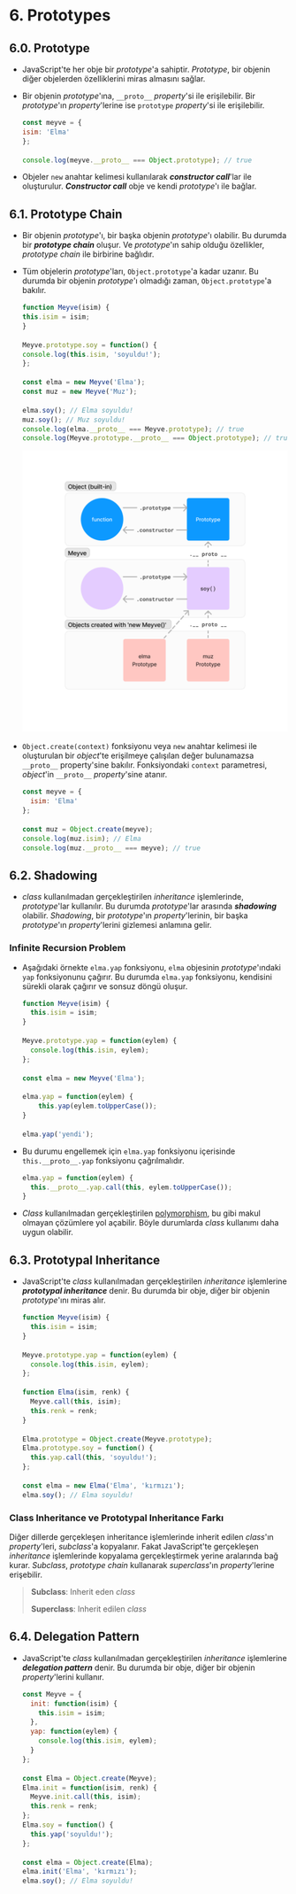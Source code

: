 # 6. Prototypes

## 6.0. Prototype

- JavaScript'te her obje bir *prototype*'a sahiptir. *Prototype*, bir objenin diğer objelerden özelliklerini miras almasını sağlar.
- Bir objenin *prototype*'ına, `__proto__` *property*'si ile erişilebilir. Bir *prototype*'ın *property*'lerine ise `prototype` *property*'si ile erişilebilir.

    ```javascript
    const meyve = {
    isim: 'Elma'
    };

    console.log(meyve.__proto__ === Object.prototype); // true
    ```

- Objeler `new` anahtar kelimesi kullanılarak ***constructor call***'lar ile oluşturulur. ***Constructor call*** obje ve kendi *prototype*'ı ile bağlar.

## 6.1. Prototype Chain

- Bir objenin *prototype*'ı, bir başka objenin *prototype*'ı olabilir. Bu durumda bir ***prototype chain***  oluşur. Ve *prototype*'ın sahip olduğu özellikler, *prototype chain* ile birbirine bağlıdır.
- Tüm objelerin *prototype*'ları, `Object.prototype`'a kadar uzanır. Bu durumda bir objenin *prototype*'ı olmadığı zaman, `Object.prototype`'a bakılır.

    ```javascript
    function Meyve(isim) {
    this.isim = isim;
    }

    Meyve.prototype.soy = function() {
    console.log(this.isim, 'soyuldu!');
    };

    const elma = new Meyve('Elma');
    const muz = new Meyve('Muz');

    elma.soy(); // Elma soyuldu!
    muz.soy(); // Muz soyuldu!
    console.log(elma.__proto__ === Meyve.prototype); // true
    console.log(Meyve.prototype.__proto__ === Object.prototype); // true
    ```

    ![prototype-chain](./assets/6_PROTOTYPE_CHAIN.png)

- `Object.create(context)` fonksiyonu veya `new` anahtar kelimesi ile oluşturulan bir *object*'te erişilmeye çalışılan değer bulunamazsa `__proto__` property'sine bakılır. Fonksiyondaki `context` parametresi, *object*'in `__proto__` *property*'sine atanır.

    ```javascript
    const meyve = {
      isim: 'Elma'
    };

    const muz = Object.create(meyve);
    console.log(muz.isim); // Elma
    console.log(muz.__proto__ === meyve); // true
    ```

## 6.2. Shadowing

- *class* kullanılmadan gerçekleştirilen *inheritance* işlemlerinde, *prototype*'lar kullanılır. Bu durumda *prototype*'lar arasında ***shadowing*** olabilir. *Shadowing*, bir *prototype*'ın *property*'lerinin, bir başka *prototype*'ın *property*'lerini gizlemesi anlamına gelir.

### Infinite Recursion Problem

- Aşağıdaki örnekte `elma.yap` fonksiyonu, `elma` objesinin *prototype*'ındaki `yap` fonksiyonunu çağırır. Bu durumda `elma.yap` fonksiyonu, kendisini sürekli olarak çağırır ve sonsuz döngü oluşur.

    ```javascript
    function Meyve(isim) {
      this.isim = isim;
    }

    Meyve.prototype.yap = function(eylem) {
      console.log(this.isim, eylem);
    };

    const elma = new Meyve('Elma');

    elma.yap = function(eylem) {
        this.yap(eylem.toUpperCase());
    }

    elma.yap('yendi');
    ```

- Bu durumu engellemek için `elma.yap` fonksiyonu içerisinde `this.__proto__.yap` fonksiyonu çağrılmalıdır.

    ```javascript
    elma.yap = function(eylem) {
      this.__proto__.yap.call(this, eylem.toUpperCase());
    }
    ```

- *Class* kullanılmadan gerçekleştirilen [polymorphism](https://en.wikipedia.org/wiki/Polymorphism_(computer_science)), bu gibi makul olmayan çözümlere yol açabilir. Böyle durumlarda *class* kullanımı daha uygun olabilir.

## 6.3. Prototypal Inheritance

- JavaScript'te *class* kullanılmadan gerçekleştirilen *inheritance* işlemlerine ***prototypal inheritance*** denir. Bu durumda bir obje, diğer bir objenin *prototype*'ını miras alır.

    ```javascript
    function Meyve(isim) {
      this.isim = isim;
    }

    Meyve.prototype.yap = function(eylem) {
      console.log(this.isim, eylem);
    };

    function Elma(isim, renk) {
      Meyve.call(this, isim);
      this.renk = renk;
    }

    Elma.prototype = Object.create(Meyve.prototype);
    Elma.prototype.soy = function() {
      this.yap.call(this, 'soyuldu!');
    };

    const elma = new Elma('Elma', 'kırmızı');
    elma.soy(); // Elma soyuldu!
    ```

### Class Inheritance ve Prototypal Inheritance Farkı

Diğer dillerde gerçekleşen inheritance işlemlerinde inherit edilen *class*'ın *property*'leri, *subclass*'a kopyalanır. Fakat JavaScript'te gerçekleşen *inheritance* işlemlerinde kopyalama gerçekleştirmek yerine aralarında bağ kurar. *Subclass*, *prototype chain* kullanarak *superclass*'ın *property*'lerine erişebilir.

> **Subclass**: Inherit eden *class*
> 
> **Superclass**: Inherit edilen *class*

## 6.4. Delegation Pattern

- JavaScript'te *class* kullanılmadan gerçekleştirilen *inheritance* işlemlerine ***delegation pattern*** denir. Bu durumda bir obje, diğer bir objenin *property*'lerini kullanır.

    ```javascript
    const Meyve = {
      init: function(isim) {
        this.isim = isim;
      },
      yap: function(eylem) {
        console.log(this.isim, eylem);
      }
    };

    const Elma = Object.create(Meyve);
    Elma.init = function(isim, renk) {
      Meyve.init.call(this, isim);
      this.renk = renk;
    };
    Elma.soy = function() {
      this.yap('soyuldu!');
    };

    const elma = Object.create(Elma);
    elma.init('Elma', 'kırmızı');
    elma.soy(); // Elma soyuldu!
    ```
